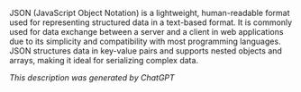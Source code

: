 JSON (JavaScript Object Notation) is a lightweight, human-readable format used for representing structured data in a text-based format. It is commonly used for data exchange between a server and a client in web applications due to its simplicity and compatibility with most programming languages. JSON structures data in key-value pairs and supports nested objects and arrays, making it ideal for serializing complex data.

*This description was generated by ChatGPT*